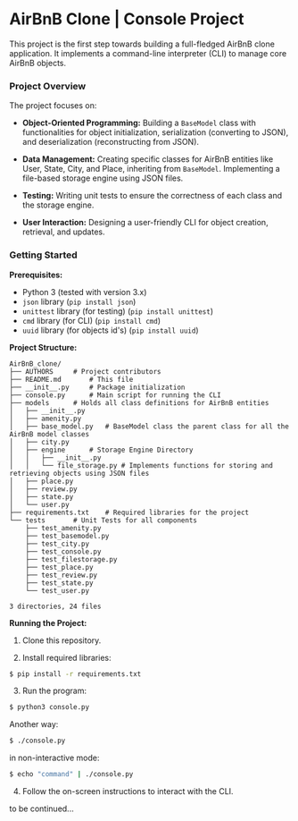 # AirBnB Clone | Console Project

This project is the first step towards building a full-fledged AirBnB clone application. It implements a command-line interpreter (CLI) to manage core AirBnB objects.


### Project Overview

The project focuses on:

* **Object-Oriented Programming:** Building a `BaseModel` class with functionalities for object initialization, serialization (converting to JSON), and deserialization (reconstructing from JSON).

* **Data Management:** Creating specific classes for AirBnB entities like User, State, City, and Place, inheriting from `BaseModel`. Implementing a file-based storage engine using JSON files.

* **Testing:** Writing unit tests to ensure the correctness of each class and the storage engine.

* **User Interaction:** Designing a user-friendly CLI for object creation, retrieval, and updates.


### Getting Started

**Prerequisites:**

* Python 3 (tested with version 3.x)
* `json` library (`pip install json`)
* `unittest` library (for testing) (`pip install unittest`)
* `cmd` library (for CLI) (`pip install cmd`)
* `uuid` library (for objects id's) (`pip install uuid`)

**Project Structure:**

```
AirBnB_clone/
├── AUTHORS		# Project contributors
├── README.md		# This file
├── __init__.py		# Package initialization
├── console.py		# Main script for running the CLI
├── models		# Holds all class definitions for AirBnB entities
│   ├── __init__.py
│   ├── amenity.py
│   ├── base_model.py	# BaseModel class the parent class for all the AirBnB model classes
│   ├── city.py
│   ├── engine		# Storage Engine Directory
│   │   ├── __init__.py
│   │   └── file_storage.py	# Implements functions for storing and retrieving objects using JSON files
│   ├── place.py
│   ├── review.py
│   ├── state.py
│   └── user.py
├── requirements.txt	# Required libraries for the project
└── tests		# Unit Tests for all components
    ├── test_amenity.py
    ├── test_basemodel.py
    ├── test_city.py
    ├── test_console.py
    ├── test_filestorage.py
    ├── test_place.py
    ├── test_review.py
    ├── test_state.py
    └── test_user.py

3 directories, 24 files
```

**Running the Project:**

1. Clone this repository.

2. Install required libraries:
```bash
$ pip install -r requirements.txt
```

3. Run the program:
```bash
$ python3 console.py
```
Another way:
```bash
$ ./console.py
```
in non-interactive mode:
```bash
$ echo "command" | ./console.py
```

4. Follow the on-screen instructions to interact with the CLI.



to be continued...

